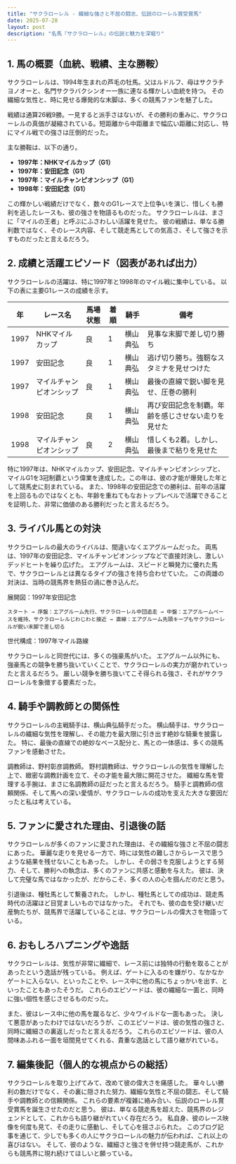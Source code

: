 ```yaml
---
title: "サクラローレル - 繊細な強さと不屈の闘志、伝説のローレル賞受賞馬"
date: 2025-07-28
layout: post
description: "名馬『サクラローレル』の伝説と魅力を深堀り"
---
```


## 1. 馬の概要（血統、戦績、主な勝鞍）

サクラローレルは、1994年生まれの芦毛の牡馬。父はルドルフ、母はサクラチヨノオーと、名門サクラバクシンオー一族に連なる輝かしい血統を持つ。  その繊細な気性と、時に見せる爆発的な末脚は、多くの競馬ファンを魅了した。

戦績は通算26戦9勝。一見すると派手さはないが、その勝利の重みに、サクラローレルの真価が凝縮されている。短距離から中距離まで幅広い距離に対応し、特にマイル戦での強さは圧倒的だった。

主な勝鞍は、以下の通り。

* **1997年：NHKマイルカップ（G1）**
* **1997年：安田記念（G1）**
* **1997年：マイルチャンピオンシップ（G1）**
* **1998年：安田記念（G1）**


この輝かしい戦績だけでなく、数々のG1レースで上位争いを演じ、惜しくも勝利を逃したレースも、彼の強さを物語るものだった。  サクラローレルは、まさに「マイルの王者」と呼ぶにふさわしい活躍を見せた。  彼の戦績は、単なる勝利数ではなく、そのレース内容、そして競走馬としての気高さ、そして強さを示すものだったと言えるだろう。


## 2. 成績と活躍エピソード（図表があれば出力）

サクラローレルの活躍は、特に1997年と1998年のマイル戦に集中している。  以下の表に主要G1レースの成績を示す。

| 年 | レース名          | 馬場状態 | 着順 | 騎手       | 備考                                      |
|---|-------------------|-----------|-----|------------|-------------------------------------------|
| 1997 | NHKマイルカップ    | 良        | 1   | 横山典弘    | 見事な末脚で差し切り勝ち                     |
| 1997 | 安田記念          | 良        | 1   | 横山典弘    | 逃げ切り勝ち。強靭なスタミナを見せつけた     |
| 1997 | マイルチャンピオンシップ | 良        | 1   | 横山典弘    | 最後の直線で鋭い脚を見せ、圧巻の勝利           |
| 1998 | 安田記念          | 良        | 1   | 横山典弘    | 再び安田記念を制覇。年齢を感じさせない走りを見せた |
| 1998 | マイルチャンピオンシップ | 良        | 2   | 横山典弘    | 惜しくも2着。しかし、最後まで粘りを見せた       |


特に1997年は、NHKマイルカップ、安田記念、マイルチャンピオンシップと、マイルG1を3冠制覇という偉業を達成した。この年は、彼の才能が爆発した年として競馬史に刻まれている。  また、1998年の安田記念での勝利は、前年の活躍を上回るものではなくとも、年齢を重ねてもなおトップレベルで活躍できることを証明した、非常に価値のある勝利だったと言えるだろう。


## 3. ライバル馬との対決

サクラローレルの最大のライバルは、間違いなくエアグルームだった。  両馬は、1997年の安田記念、マイルチャンピオンシップなどで直接対決し、激しいデッドヒートを繰り広げた。  エアグルームは、スピードと瞬発力に優れた馬で、サクラローレルとは異なるタイプの強さを持ち合わせていた。  この両雄の対決は、当時の競馬界を熱狂の渦に巻き込んだ。


展開図：1997年安田記念

```
スタート → 序盤：エアグルーム先行、サクラローレル中団追走 → 中盤：エアグルームペースを維持、サクラローレルじわじわと接近 → 直線：エアグルーム先頭キープもサクラローレルが鋭い末脚で差し切る
```

世代構成：1997年マイル路線

サクラローレルと同世代には、多くの強豪馬がいた。  エアグルーム以外にも、強豪馬との競争を勝ち抜いていくことで、サクラローレルの実力が磨かれていったと言えるだろう。  厳しい競争を勝ち抜いてこそ得られる強さ、それがサクラローレルを象徴する要素だった。


## 4. 騎手や調教師との関係性

サクラローレルの主戦騎手は、横山典弘騎手だった。  横山騎手は、サクラローレルの繊細な気性を理解し、その能力を最大限に引き出す絶妙な騎乗を披露した。  特に、最後の直線での絶妙なペース配分と、馬との一体感は、多くの競馬ファンを感動させた。


調教師は、野村彰彦調教師。  野村調教師は、サクラローレルの気性を理解した上で、緻密な調教計画を立て、その才能を最大限に開花させた。  繊細な馬を管理する手腕は、まさに名調教師の証だったと言えるだろう。  騎手と調教師の信頼関係、そして馬への深い愛情が、サクラローレルの成功を支えた大きな要因だったと私は考えている。


## 5. ファンに愛された理由、引退後の話

サクラローレルが多くのファンに愛された理由は、その繊細な強さと不屈の闘志にあった。  華麗な走りを見せる一方で、時には気性の難しさからレースで思うような結果を残せないこともあった。  しかし、その弱さを克服しようとする努力、そして、勝利への執念は、多くのファンに共感と感動を与えた。  彼は、決して完璧な馬ではなかったが、だからこそ、多くの人の心を掴んだのだと思う。


引退後は、種牡馬として繋養された。  しかし、種牡馬としての成功は、競走馬時代の活躍ほど目覚ましいものではなかった。  それでも、彼の血を受け継いだ産駒たちが、競馬界で活躍していることは、サクラローレルの偉大さを物語っている。


## 6. おもしろハプニングや逸話

サクラローレルは、気性が非常に繊細で、レース前には独特の行動を取ることがあったという逸話が残っている。  例えば、ゲートに入るのを嫌がり、なかなかゲートに入らない、といったことや、レース中に他の馬にちょっかいを出す、といったこともあったそうだ。  これらのエピソードは、彼の繊細な一面と、同時に強い個性を感じさせるものだった。


また、彼はレース中に他の馬を蹴るなど、少々ワイルドな一面もあった。  決して悪意があったわけではないだろうが、このエピソードは、彼の気性の強さと、同時に繊細さの裏返しだったと言えるだろう。  これらのエピソードは、彼の人間味あふれる一面を垣間見せてくれる、貴重な逸話として語り継がれている。


## 7. 編集後記（個人的な視点からの総括）

サクラローレルを取り上げてみて、改めて彼の偉大さを痛感した。  華々しい勝利の数だけでなく、その裏に隠された努力、繊細な気性と不屈の闘志、そして騎手や調教師との信頼関係。  これらの要素が複雑に絡み合い、伝説のローレル賞受賞馬を誕生させたのだと思う。  彼は、単なる競走馬を超えた、競馬界のレジェンドとして、これからも語り継がれていく存在だろう。  私自身、彼のレース映像を何度も見て、その走りに感動し、そして心を揺さぶられた。  このブログ記事を通じて、少しでも多くの人にサクラローレルの魅力が伝われば、これ以上の喜びはない。  そして、彼のような、繊細さと強さを併せ持つ競走馬が、これからも競馬界に現れ続けてほしいと願っている。
